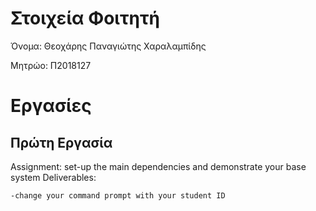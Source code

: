 # Στοιχεία Φοιτητή

Όνομα: Θεοχάρης Παναγιώτης Χαραλαμπίδης

Μητρώο: Π2018127

# Εργασίες


## Πρώτη Εργασία
Assignment: set-up the main dependencies and demonstrate your base system
Deliverables:

    -change your command prompt with your student ID
